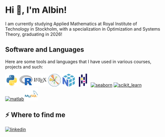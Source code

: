 <h1>Hi 👋, I'm Albin!</h1>
<p>I am currently studying Applied Mathematics at Royal Institute of Technology in Stockholm, with a specialization in Optimization and Systems Theory, graduating in 2026! </p>
<h2>Software and Languages</h2>
<p>Here are some tools and languages that I have used in various courses, projects and such:</p>
<p><a target="_blank" href="https://raw.githubusercontent.com/devicons/devicon/master/icons/r/r-original.svg" style="display: inline-block;"><img 
src="https://raw.githubusercontent.com/devicons/devicon/master/icons/python/python-original.svg" alt="python" width="42" height="42"/></a>
<a target="_blank" href="https://raw.githubusercontent.com/devicons/devicon/master/icons/r/r-original.svg" style="display: inline-block;"><img 
 src="https://raw.githubusercontent.com/devicons/devicon/master/icons/r/r-original.svg" alt="python" width="42" height="42"/></a>
<a target="_blank" href="https://raw.githubusercontent.com/devicons/devicon/master/icons/latex/latex-original.svg" style="display: inline-block;"><img 
 src="https://raw.githubusercontent.com/devicons/devicon/master/icons/latex/latex-original.svg" alt="python" width="42" height="42"/></a>
<a target="_blank" href="https://raw.githubusercontent.com/devicons/devicon/master/icons/matplotlib/matplotlib-original.svg" style="display: inline-block;"><img 
 src="https://raw.githubusercontent.com/devicons/devicon/master/icons/matplotlib/matplotlib-original.svg" alt="python" width="42" height="42"/></a>
<a target="_blank" href="https://raw.githubusercontent.com/devicons/devicon/master/icons/numpy/numpy-original.svg" style="display: inline-block;"><img 
 src="https://raw.githubusercontent.com/devicons/devicon/master/icons/numpy/numpy-original.svg" alt="python" width="42" height="42"/></a>
<a target="_blank" href="https://raw.githubusercontent.com/devicons/devicon/2ae2a900d2f041da66e950e4d48052658d850630/icons/pandas/pandas-original.svg" style="display: inline-block;"><img 
 src="https://raw.githubusercontent.com/devicons/devicon/2ae2a900d2f041da66e950e4d48052658d850630/icons/pandas/pandas-original.svg" alt="pandas" width="42" height="42" /></a>
<a target="_blank" href="https://seaborn.pydata.org/_images/logo-mark-lightbg.svg" style="display: inline-block;"><img src="https://seaborn.pydata.org/_images/logo-mark-lightbg.svg" alt="seaborn" width="42" height="42" /></a>
<a target="_blank" href="https://upload.wikimedia.org/wikipedia/commons/0/05/Scikit_learn_logo_small.svg" style="display: inline-block;"><img src="https://upload.wikimedia.org/wikipedia/commons/0/05/Scikit_learn_logo_small.svg" alt="scikit_learn" width="42" height="42" /></a>
<a target="_blank" href="https://upload.wikimedia.org/wikipedia/commons/2/21/Matlab_Logo.png" style="display: inline-block;"><img src="https://upload.wikimedia.org/wikipedia/commons/2/21/Matlab_Logo.png" alt="matlab" width="42" height="42" /></a>
<a target="_blank" href="https://raw.githubusercontent.com/devicons/devicon/master/icons/mysql/mysql-original-wordmark.svg" style="display: inline-block;"><img src="https://raw.githubusercontent.com/devicons/devicon/master/icons/mysql/mysql-original-wordmark.svg" alt="mysql" width="42" height="42" /></a></p>
<h2>⚡️ Where to find me</h2>
<p><a target="_blank" href="https://www.linkedin.com/in/albinlarnefeldt/" style="display: inline-block;"><img src="https://img.shields.io/badge/linkedin-logo?style=for-the-badge&logo=linkedin&logoColor=white&color=%230a77b6" alt="linkedin" /></a></p>
